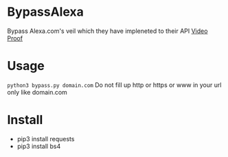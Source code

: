 # BypassAlexa
Bypass Alexa.com's veil which they have impleneted to their API <a href="https://www.youtube.com/watch?v=n20ZROx7cK4">Video Proof</a>

# Usage
``python3 bypass.py domain.com`` Do not fill up http or https or www in your url only like domain.com

# Install
- pip3 install requests<br>
- pip3 install bs4
